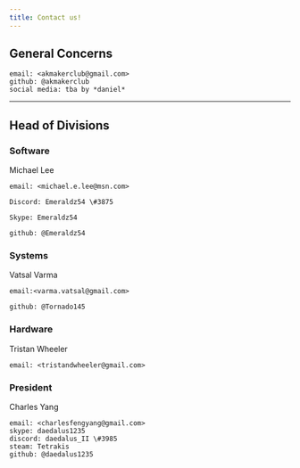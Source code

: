 ```yaml
---
title: Contact us!
---
```

## General Concerns

    email: <akmakerclub@gmail.com>
    github: @akmakerclub
    social media: tba by *daniel*
    
---

## Head of Divisions

### Software

Michael Lee

    email: <michael.e.lee@msn.com>
    
    Discord: Emeraldz54 \#3875
    
    Skype: Emeraldz54
    
    github: @Emeraldz54
    
### Systems

Vatsal Varma

    email:<varma.vatsal@gmail.com>
    
    github: @Tornado145
    
### Hardware

Tristan Wheeler

    email: <tristandwheeler@gmail.com>
    
### President
Charles Yang

    email: <charlesfengyang@gmail.com>
    skype: daedalus1235
    discord: daedalus_II \#3985
    steam: Tetrakis
    github: @daedalus1235
